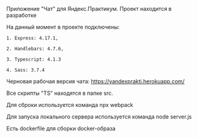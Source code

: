 Приложение "Чат" для Яндекс.Практикум. Проект находится в разработке

На данный момент в проекте подключены:

    1. Express: 4.17.1,
    
    2. Handlebars: 4.7.6,
    
    3. Typescript: 4.1.3

    4. Sass: 3.7.4

Черновая рабочая версия чата:
https://yandexprakti.herokuapp.com/
    
Все скрипты "TS" находятся в папке src.

Для сброки используется команда npx webpack

Для запуска локального сервера используется команда node server.js

Есть dockerfile для сборки docker-образа
